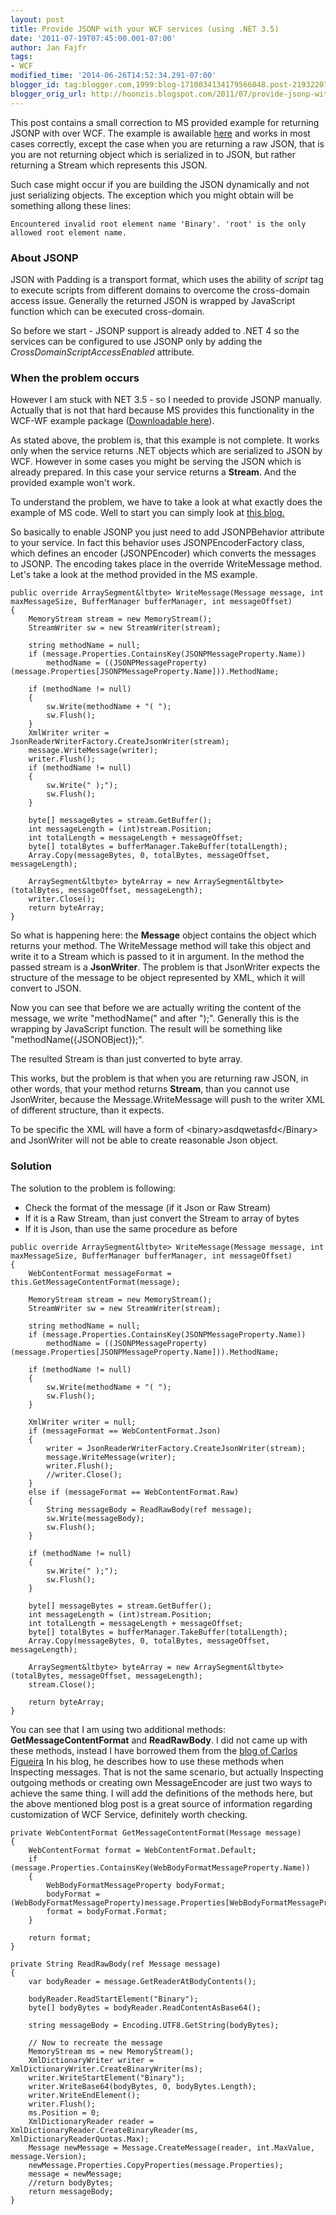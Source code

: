 ```yaml
---
layout: post
title: Provide JSONP with your WCF services (using .NET 3.5)
date: '2011-07-19T07:45:00.001-07:00'
author: Jan Fajfr
tags:
- WCF
modified_time: '2014-06-26T14:52:34.291-07:00'
blogger_id: tag:blogger.com,1999:blog-1710034134179566048.post-2193220764597818623
blogger_orig_url: http://hoonzis.blogspot.com/2011/07/provide-jsonp-with-your-wcf-services.html
---
```

This post contains a small correction to MS provided example for returning JSONP with over WCF. The example is awailable [here](https://msdn.microsoft.com/en-us/library/cc716898(v=vs.90).aspx) and works in most cases correctly, except the case when you are returning a raw JSON, that is you are not returning object which is serialized in to JSON, but rather returning a Stream which represents this JSON.

Such case might occur if you are building the JSON dynamically and not just serializing objects. The exception which you might obtain will be something allong these lines:

```
Encountered invalid root element name 'Binary'. 'root' is the only allowed root element name.

```

### About JSONP

JSON with Padding is a transport format, which uses the ability of *script* tag to execute scripts from different domains to overcome the cross-domain access issue. Generally the returned JSON is wrapped by JavaScript function which can be executed cross-domain.

So before we start - JSONP support is already added to .NET 4 so the services can be configured to use JSONP only by adding the *CrossDomainScriptAccessEnabled* attribute.

### When the problem occurs

However I am stuck with NET 3.5 - so I needed to provide JSONP manually. Actually that is not that hard because MS provides this functionality in the WCF-WF example package ([Downloadable
here](http://msdn.microsoft.com/en-us/library/cc716898(v=vs.90).aspx)).

As stated above, the problem is, that this example is not complete. It works only when the service returns .NET objects which are serialized to JSON by WCF. However in some cases you might be serving the JSON which is already prepared. In this case your service returns a
**Stream**. And the provided example won't work.

To understand the problem, we have to take a look at what exactly does the example of MS code. Well to start you can simply look at [this
blog.](http://jasonkelly.net/2009/05/using-jquery-jsonp-for-cross-domain-ajax-with-wcf-services/)

So basically to enable JSONP you just need to add JSONPBehavior attribute to your service. In fact this behavior uses JSONPEncoderFactory class, which defines an encoder (JSONPEncoder) which
converts the messages to JSONP. The encoding takes place in the override WriteMessage method. Let's take a look at the method provided in the MS example.

```
public override ArraySegment&ltbyte> WriteMessage(Message message, int maxMessageSize, BufferManager bufferManager, int messageOffset)
{
    MemoryStream stream = new MemoryStream();
    StreamWriter sw = new StreamWriter(stream);

    string methodName = null;
    if (message.Properties.ContainsKey(JSONPMessageProperty.Name))
        methodName = ((JSONPMessageProperty)(message.Properties[JSONPMessageProperty.Name])).MethodName;

    if (methodName != null)
    {
        sw.Write(methodName + "( ");
        sw.Flush();
    }
    XmlWriter writer = JsonReaderWriterFactory.CreateJsonWriter(stream);
    message.WriteMessage(writer);
    writer.Flush();
    if (methodName != null)
    {
        sw.Write(" );");
        sw.Flush();
    }

    byte[] messageBytes = stream.GetBuffer();
    int messageLength = (int)stream.Position;
    int totalLength = messageLength + messageOffset;
    byte[] totalBytes = bufferManager.TakeBuffer(totalLength);
    Array.Copy(messageBytes, 0, totalBytes, messageOffset, messageLength);

    ArraySegment&ltbyte> byteArray = new ArraySegment&ltbyte>(totalBytes, messageOffset, messageLength);
    writer.Close();
    return byteArray;
}
```

So what is happening here: the **Message** object contains the object which returns your method. The WriteMessage method will take this object and write it to a Stream which is passed to it in argument. In the method the passed stream is a **JsonWriter**. The problem is that JsonWriter expects the structure of the message to be object represented by XML, which it will convert to JSON.

Now you can see that before we are actually writing the content of the
message, we write "methodName(" and after ");". Generally this is the
wrapping by JavaScript function. The result will be something like
"methodName({JSONOBject});".

The resulted Stream is than just converted to byte array.

This works, but the problem is that when you are returning raw JSON, in
other words, that your method returns **Stream**, than you cannot use
JsonWriter, because the Message.WriteMessage will push to the writer XML
of different structure, than it expects.

To be specific the XML will have a form of
&lt;binary&gt;asdqwetasfd&lt;/Binary&gt; and JsonWriter will not be able
to create reasonable Json object.


### Solution

The solution to the problem is following:

-   Check the format of the message (if it Json or Raw Stream)
-   If it is a Raw Stream, than just convert the Stream to array of
    bytes
-   If it is Json, than use the same procedure as before

```
public override ArraySegment&ltbyte> WriteMessage(Message message, int maxMessageSize, BufferManager bufferManager, int messageOffset)
{
    WebContentFormat messageFormat = this.GetMessageContentFormat(message);

    MemoryStream stream = new MemoryStream();
    StreamWriter sw = new StreamWriter(stream);

    string methodName = null;
    if (message.Properties.ContainsKey(JSONPMessageProperty.Name))
        methodName = ((JSONPMessageProperty)(message.Properties[JSONPMessageProperty.Name])).MethodName;

    if (methodName != null)
    {
        sw.Write(methodName + "( ");
        sw.Flush();
    }

    XmlWriter writer = null;
    if (messageFormat == WebContentFormat.Json)
    {
        writer = JsonReaderWriterFactory.CreateJsonWriter(stream);
        message.WriteMessage(writer);
        writer.Flush();
        //writer.Close();
    }
    else if (messageFormat == WebContentFormat.Raw)
    {
        String messageBody = ReadRawBody(ref message);
        sw.Write(messageBody);
        sw.Flush();
    }

    if (methodName != null)
    {
        sw.Write(" );");
        sw.Flush();
    }

    byte[] messageBytes = stream.GetBuffer();
    int messageLength = (int)stream.Position;
    int totalLength = messageLength + messageOffset;
    byte[] totalBytes = bufferManager.TakeBuffer(totalLength);
    Array.Copy(messageBytes, 0, totalBytes, messageOffset, messageLength);

    ArraySegment&ltbyte> byteArray = new ArraySegment&ltbyte>(totalBytes, messageOffset, messageLength);
    stream.Close();

    return byteArray;
}
```


You can see that I am using two additional methods:
**GetMessageContentFormat** and **ReadRawBody**. I did not came up with
these methods, instead I have borrowed them from the [blog of Carlos
Figueira](http://blogs.msdn.com/b/carlosfigueira/archive/2011/04/19/wcf-extensibility-message-inspectors.aspx)
In his blog, he describes how to use these methods when Inspecting
messages. That is not the same scenario, but actually Inspecting
outgoing methods or creating own MessageEncoder are just two ways to
achieve the same thing.
I will add the definitions of the methods here, but the above mentioned
blog post is a great source of information regarding customization of
WCF Service, definitely worth checking.


```
private WebContentFormat GetMessageContentFormat(Message message)
{
    WebContentFormat format = WebContentFormat.Default;
    if (message.Properties.ContainsKey(WebBodyFormatMessageProperty.Name))
    {
        WebBodyFormatMessageProperty bodyFormat;
        bodyFormat = (WebBodyFormatMessageProperty)message.Properties[WebBodyFormatMessageProperty.Name];
        format = bodyFormat.Format;
    }

    return format;
}

private String ReadRawBody(ref Message message)
{
    var bodyReader = message.GetReaderAtBodyContents();

    bodyReader.ReadStartElement("Binary");
    byte[] bodyBytes = bodyReader.ReadContentAsBase64();

    string messageBody = Encoding.UTF8.GetString(bodyBytes);

    // Now to recreate the message
    MemoryStream ms = new MemoryStream();
    XmlDictionaryWriter writer = XmlDictionaryWriter.CreateBinaryWriter(ms);
    writer.WriteStartElement("Binary");
    writer.WriteBase64(bodyBytes, 0, bodyBytes.Length);
    writer.WriteEndElement();
    writer.Flush();
    ms.Position = 0;
    XmlDictionaryReader reader = XmlDictionaryReader.CreateBinaryReader(ms, XmlDictionaryReaderQuotas.Max);
    Message newMessage = Message.CreateMessage(reader, int.MaxValue, message.Version);
    newMessage.Properties.CopyProperties(message.Properties);
    message = newMessage;
    //return bodyBytes;
    return messageBody;
}
```
